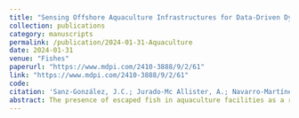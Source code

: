 ```yaml
---
title: "Sensing Offshore Aquaculture Infrastructures for Data-Driven Dynamic Stress Analysis"
collection: publications
category: manuscripts
permalink: /publication/2024-01-31-Aquaculture
date: 2024-01-31
venue: "Fishes"
paperurl: "https://www.mdpi.com/2410-3888/9/2/61"
link: "https://www.mdpi.com/2410-3888/9/2/61"
code: 
citation: 'Sanz-González, J.C.; Jurado-Mc Allister, A.; Navarro-Martínez, M.; Martínez Álvarez-Castellanos, R.; Felis-Enguix, I.; Yazid, Y.; El-Mansouri, Y.; De Miquel-Moral, F.; Errachdi, H.; Juan-Licián, A. (2024). Sensing Offshore Aquaculture Infrastructures for Data-Driven Dynamic Stress Analysis. Fishes, 9, 61.'   
abstract: The presence of escaped fish in aquaculture facilities as a result of harsh meteorological conditions (more pressing in the face of climate change) requires a better understanding of this dynamic behaviour through vigilant monitoring and validated numerical models. In this context, data from strain and stress sensors as well as meteorological and current sensors installed at an aquaculture farm in the Region of Murcia (Spain) were collected, processed and analysed. Among them, the first results on the relationship between load and current sensors are presented. Due to the complexity of the time series, various analyses were conducted to examine their interrelation, encompassing the regression analysis of raw data and data segmented into different time intervals. Through this analysis, it was observed that employing distinct time windows better elucidated the data variability. Furthermore, an optimal data window of 240 data points was identified, demonstrating a significantly improved explanatory power, with the coefficient of determination (R2) increasing by approximately 0.8 depending on the section. This paves the way for optimising the monitoring features that must be carried out to relate cause-and-effect variables in the behaviour of these offshore infrastructures.
---
```

